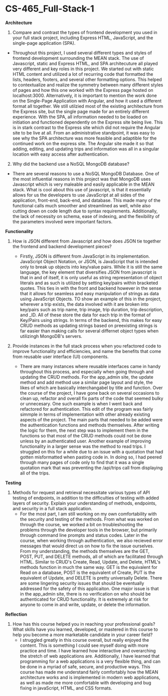 # CS-465_Full-Stack-1

**Architecture**

1. Compare and contrast the types of frontend development you used in your full stack project, including Express HTML, JavaScript, and the single-page application (SPA).
  - Throughout this project, I used several different types and styles of frontend development surrounding the MEAN stack. The use of Javascript, static and Express HTML, and SPA architecuture all played very different and key roles in this project. We started out with static HTML content and utilized a lot of recurring code that formatted the lists, headers, footers, and several other formatting options. This helped to contextualize and realize the symmetry between many different styles of pages and how this one worked with the Express page hosted on localhost:3000. Alternatively, it is important to mention the work done on the Single-Page Application with Angular, and how it used a different format all together. We still utilzied most of the existing architecture from the Express site, but the single page made for an entirely different experience. With the SPA, all information needed to be loaded on initiation and functioned dependently on the Express site being live. This is in stark contrast to the Express site which did not require the Angular site to be live at all. From an administrative standpoint, it was easy to see why the SPA architecture was more feasible and adaptible for the continued work on the express site. The Angular site made it so that adding, editing, and updating trips and information was all in a singular location with easy access after authentication.


2. Why did the backend use a NoSQL MongoDB database?
  - There are several reasons to use a NoSQL MongoDB Database. One of the most influential reasons in this project was that MongoDB uses Javascript which is very maleable and easily applicable in the MEAN stack. What is cool about this use of javascript, is that it essentially allows for us the developers to use JavaScript at all sides of the application, front-end, back-end, and database. This made many of the functional calls much smoother and streamlined as well, while also cutting down on code length due to syntax requirements. Additionally, the lack of necessity on schema, ease of indexing, and the flexibility of the parameters involved were important factors.




**Functionality**

1. How is JSON different from Javascript and how does JSON tie together the frontend and backend development pieces?
   - Firstly, JSON is different from JavaScript in its implementation. JavaScript Object Notation, or JSON, is JavaScript that is intended only to break up objects into key/value pairs. While it is still the same language, the key element that diversifies JSON from javascript is that in and of itself, it is only useful as string representation of object literals and as such is utilized by setting key/pairs within bracketed quotes. This ties in with the front and backend however in the sense that it allows for seamless and easy manipulation of strings as data using JavaScript Objects. TO show an example of this in the project, wherever a trip exists, the data involved with it are broken into key/pairs such as trip name, trip image, trip duration, trip description, and _ID. All of these store the data for each trip in the format of Key/Pairs using strings. In terms of the backend, this makes for easy CRUD methods as updating strings based on preexisting strings is far easier than making calls for several differnet object types when utilizingh MongoDB's servers.


   
2. Provide instances in the full stack process when you refactored code to improve functionality and efficiencies, and name the benefits that come from reusable user interface (UI) components.
   - There are many instances where reusable interfaces came in handy throughout this process, and especially when going through and updating the CRUD methods. For the app_admin site, the update method and add method use a similar page layout and style, the likes of which are basically interchangabel by title and function. Over the course of the project, I have gone back on several occasions to clean up, refactor and overall fix parts of the code that seemed bulky or unnecesary. One such example is when I went back and refactored for authentication. This edit of the program was fairly simmple in terms of implementation with other already existing aspects of the project. The main parts that needed to be added were the authentication functions and methods themselves. After writing the logic for them, the next step was to implement them in the functions so that most of the CRUD methods could not be done unless by an authenticated user. Another example of improving functionality in a larger sense was the method to read trips. I struggled on this for a while due to an issue with a quotation that had gotten misformatted when pasting code in. In doing so, I had peered through many pages of code only to find that it was a single quotation mark that was preventing the /api/trips call from displaying all of the trips.


  
 **Testing**

1. Methods for request and retrieval necessitate various types of API testing of endpoints, in addition to the difficulties of testing with added layers of security. Explain your understanding of methods, endpoints, and security in a full stack application.
   - For the most part, I am still working on my own comfortability with the security and testing of the methods. From what was worked on through the course, we worked a bit on troubleshooting the problems through the developer tools in the browser, but primarily through command line prompts and status codes. Later in the course, when working through authentication, we also recieved error messages that would direct us on how to fix the issue ourselves. From my understanding, the methods themselves are the GET, POST, PUT, and DELETE methods, all of which are facilitated through HTML. Similar to CRUD's Create, Read, Update, and Delete, HTML's methods function in much the same way. GET is the equivalent for Read on a database, POST is the equivalent of Create, PUT is the equivalent of Update, and DELETE is pretty universally Delete. There are some lingering security issues that should be eventually addressed for the safety of this applicaiton. One major issue is that in the app_admin site, there is no verification on who should be authenticated for CRUD functionality. It is extremely at risk for anyone to come in and write, update, or delete the information.

  
**Reflection**

1. How has this course helped you in reaching your professional goals? What skills have you learned, developed, or mastered in this course to help you become a more marketable candidate in your career field?
   - I struggled greatly in this course overall, but really enjoyed the content. This is something I could see myself doing with more practice and time. I have learned how interactive and overarching the stretch of web applications are. Additionally, I have learned that programming for a web applications is a very flexible thing, and can be done in a myriad of safe, secure, and productive ways. This course has made me understand fairly comfortably how the MEAN architecture works and is implemented in modern web applications, as well as made me more comfortable with developing and bug fixing in javaScript, HTML, and CSS formats.

  
